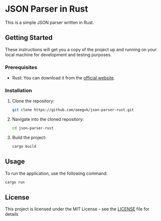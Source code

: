 # JSON Parser in Rust

This is a simple JSON parser written in Rust.

## Getting Started

These instructions will get you a copy of the project up and running on your local machine for development and testing purposes.

### Prerequisites

- Rust: You can download it from the [official website](https://www.rust-lang.org/tools/install).

### Installation

1. Clone the repository:
    ```sh
    git clone https://github.com/aeegvk/json-parser-rust.git
    ```
2. Navigate into the cloned repository:
    ```sh
    cd json-parser-rust
    ```
3. Build the project:
    ```sh
    cargo build
    ```

## Usage

To run the application, use the following command:

```sh
cargo run
```

## License

This project is licensed under the MIT License - see the [LICENSE](LICENSE) file for details